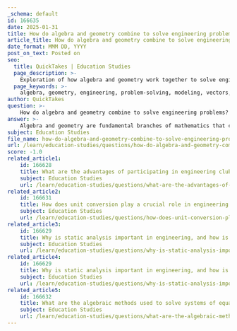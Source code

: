 ```yaml
---
_schema: default
id: 166635
date: 2025-01-31
title: How do algebra and geometry combine to solve engineering problems?
article_title: How do algebra and geometry combine to solve engineering problems?
date_format: MMM DD, YYYY
post_on_text: Posted on
seo:
  title: QuickTakes | Education Studies
  page_description: >-
    Exploration of how algebra and geometry work together to solve engineering problems, highlighting their roles in modeling, forces, equilibrium, and design.
  page_keywords: >-
    algebra, geometry, engineering, problem-solving, modeling, vectors, forces, equilibrium, trigonometry, systems of equations, unit conversion, design, structural analysis, statics, dynamics
author: QuickTakes
question: >-
    How do algebra and geometry combine to solve engineering problems?
answer: >-
    Algebra and geometry are fundamental branches of mathematics that combine to solve various engineering problems effectively. Their integration is crucial in many engineering disciplines, particularly in statics, dynamics, and structural analysis. Here’s how they work together:\n\n### 1. **Modeling Physical Systems**\nAlgebra is used to formulate equations that represent physical systems. For example, when analyzing forces acting on a structure, engineers often set up equations based on Newton's laws. Geometry helps in visualizing these systems, allowing engineers to understand the spatial relationships between different components.\n\n### 2. **Vectors and Forces**\nIn engineering, forces are often represented as vectors, which have both magnitude and direction. Algebra is used to perform calculations involving these vectors, such as adding forces or resolving them into components. Geometry provides the tools to visualize these vectors, often using diagrams to illustrate their directions and magnitudes.\n\n### 3. **Equations of Equilibrium**\nIn statics, the equilibrium of forces is a key concept. Engineers use algebra to set up equations based on the sum of forces and moments being zero. Geometry aids in understanding the configuration of forces, especially when using free body diagrams (FBDs) to represent all forces acting on a body.\n\n### 4. **Trigonometry in Engineering**\nTrigonometry, which is a branch of geometry, is essential for solving problems involving angles and distances. For instance, when determining the components of a force acting at an angle, algebraic equations are used alongside trigonometric functions (like sine and cosine) to find the resultant forces.\n\n### 5. **System of Equations**\nMany engineering problems can be modeled as systems of equations. Algebra provides the methods to solve these systems, whether they are linear or nonlinear. Geometry helps in visualizing the solutions, particularly in multi-dimensional spaces, which is crucial for understanding the behavior of complex systems.\n\n### 6. **Unit Conversion**\nIn engineering, it is often necessary to convert units from one system to another (e.g., from imperial to metric). Algebraic manipulation is used to perform these conversions, while geometric understanding helps in ensuring that the dimensions and scales are consistent throughout the analysis.\n\n### 7. **Applications in Design**\nWhen designing structures, engineers must consider both the geometric properties (like shape and size) and the algebraic relationships (like stress and strain). The combination of these disciplines allows for the optimization of designs to ensure safety and efficiency.\n\n### Conclusion\nIn summary, algebra and geometry are intertwined in engineering problem-solving. Algebra provides the computational tools necessary for analysis, while geometry offers the visual and spatial understanding required to interpret and solve complex engineering challenges. Mastery of both areas is essential for effective engineering practice, particularly in fields that rely heavily on statics and dynamics.
subject: Education Studies
file_name: how-do-algebra-and-geometry-combine-to-solve-engineering-problems.md
url: /learn/education-studies/questions/how-do-algebra-and-geometry-combine-to-solve-engineering-problems
score: -1.0
related_article1:
    id: 166628
    title: What are the advantages of participating in engineering clubs for career development?
    subject: Education Studies
    url: /learn/education-studies/questions/what-are-the-advantages-of-participating-in-engineering-clubs-for-career-development
related_article2:
    id: 166631
    title: How does unit conversion play a crucial role in engineering applications?
    subject: Education Studies
    url: /learn/education-studies/questions/how-does-unit-conversion-play-a-crucial-role-in-engineering-applications
related_article3:
    id: 166629
    title: Why is static analysis important in engineering, and how is it applied in structures?
    subject: Education Studies
    url: /learn/education-studies/questions/why-is-static-analysis-important-in-engineering-and-how-is-it-applied-in-structures
related_article4:
    id: 166629
    title: Why is static analysis important in engineering, and how is it applied in structures?
    subject: Education Studies
    url: /learn/education-studies/questions/why-is-static-analysis-important-in-engineering-and-how-is-it-applied-in-structures
related_article5:
    id: 166632
    title: What are the algebraic methods used to solve systems of equations in engineering?
    subject: Education Studies
    url: /learn/education-studies/questions/what-are-the-algebraic-methods-used-to-solve-systems-of-equations-in-engineering
---
```


&nbsp;